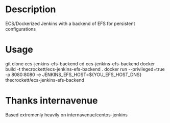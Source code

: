 

# Description
ECS/Dockerized Jenkins with a backend of EFS for persistent configurations

# Usage
git clone ecs-jenkins-efs-backend 
cd ecs-jenkins-efs-backend
docker build -t thecrockett/ecs-jenkins-efs-backend . 
docker run --privileged=true -p 8080:8080 -e JENKINS_EFS_HOST=${YOU_EFS_HOST_DNS} thecrockett/ecs-jenkins-efs-backend

# Thanks internavenue
Based extremenly heavily on internavenue/centos-jenkins


